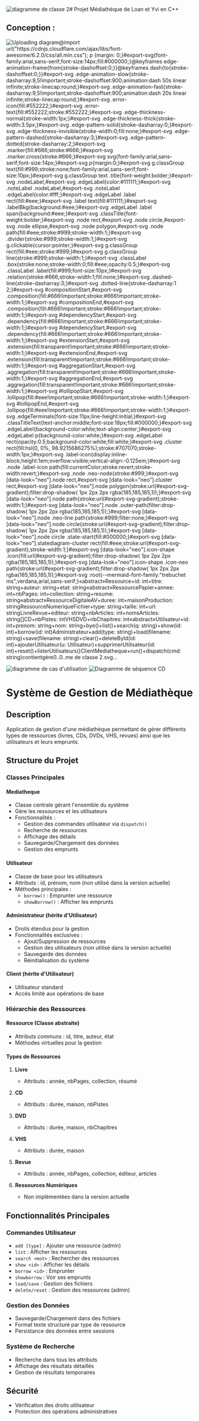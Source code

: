 ![diagramme de classe 2](https://github.com/user-attachments/assets/90f7888a-d4f0-4d34-b63d-025ed4455b38)# Projet Médiathèque de Loan et Yvi en C++

## Conception :

![Uploading diagram<svg id="export-svg" width="100%" xmlns="http://www.w3.org/2000/svg" class="classDiagram" style="max-width: 1241.5px;" viewBox="4 4 1241.5 1079" role="graphics-document document" aria-roledescription="class"><style xmlns="http://www.w3.org/1999/xhtml">@import url("https://cdnjs.cloudflare.com/ajax/libs/font-awesome/6.2.0/css/all.min.css"); p {margin: 0;}</style><style>#export-svg{font-family:arial,sans-serif;font-size:14px;fill:#000000;}@keyframes edge-animation-frame{from{stroke-dashoffset:0;}}@keyframes dash{to{stroke-dashoffset:0;}}#export-svg .edge-animation-slow{stroke-dasharray:9,5!important;stroke-dashoffset:900;animation:dash 50s linear infinite;stroke-linecap:round;}#export-svg .edge-animation-fast{stroke-dasharray:9,5!important;stroke-dashoffset:900;animation:dash 20s linear infinite;stroke-linecap:round;}#export-svg .error-icon{fill:#552222;}#export-svg .error-text{fill:#552222;stroke:#552222;}#export-svg .edge-thickness-normal{stroke-width:1px;}#export-svg .edge-thickness-thick{stroke-width:3.5px;}#export-svg .edge-pattern-solid{stroke-dasharray:0;}#export-svg .edge-thickness-invisible{stroke-width:0;fill:none;}#export-svg .edge-pattern-dashed{stroke-dasharray:3;}#export-svg .edge-pattern-dotted{stroke-dasharray:2;}#export-svg .marker{fill:#666;stroke:#666;}#export-svg .marker.cross{stroke:#666;}#export-svg svg{font-family:arial,sans-serif;font-size:14px;}#export-svg p{margin:0;}#export-svg g.classGroup text{fill:#999;stroke:none;font-family:arial,sans-serif;font-size:10px;}#export-svg g.classGroup text .title{font-weight:bolder;}#export-svg .nodeLabel,#export-svg .edgeLabel{color:#111111;}#export-svg .noteLabel .nodeLabel,#export-svg .noteLabel .edgeLabel{color:#fff;}#export-svg .edgeLabel .label rect{fill:#eee;}#export-svg .label text{fill:#111111;}#export-svg .labelBkg{background:#eee;}#export-svg .edgeLabel .label span{background:#eee;}#export-svg .classTitle{font-weight:bolder;}#export-svg .node rect,#export-svg .node circle,#export-svg .node ellipse,#export-svg .node polygon,#export-svg .node path{fill:#eee;stroke:#999;stroke-width:1;}#export-svg .divider{stroke:#999;stroke-width:1;}#export-svg g.clickable{cursor:pointer;}#export-svg g.classGroup rect{fill:#eee;stroke:#999;}#export-svg g.classGroup line{stroke:#999;stroke-width:1;}#export-svg .classLabel .box{stroke:none;stroke-width:0;fill:#eee;opacity:0.5;}#export-svg .classLabel .label{fill:#999;font-size:10px;}#export-svg .relation{stroke:#666;stroke-width:1;fill:none;}#export-svg .dashed-line{stroke-dasharray:3;}#export-svg .dotted-line{stroke-dasharray:1 2;}#export-svg #compositionStart,#export-svg .composition{fill:#666!important;stroke:#666!important;stroke-width:1;}#export-svg #compositionEnd,#export-svg .composition{fill:#666!important;stroke:#666!important;stroke-width:1;}#export-svg #dependencyStart,#export-svg .dependency{fill:#666!important;stroke:#666!important;stroke-width:1;}#export-svg #dependencyStart,#export-svg .dependency{fill:#666!important;stroke:#666!important;stroke-width:1;}#export-svg #extensionStart,#export-svg .extension{fill:transparent!important;stroke:#666!important;stroke-width:1;}#export-svg #extensionEnd,#export-svg .extension{fill:transparent!important;stroke:#666!important;stroke-width:1;}#export-svg #aggregationStart,#export-svg .aggregation{fill:transparent!important;stroke:#666!important;stroke-width:1;}#export-svg #aggregationEnd,#export-svg .aggregation{fill:transparent!important;stroke:#666!important;stroke-width:1;}#export-svg #lollipopStart,#export-svg .lollipop{fill:#eee!important;stroke:#666!important;stroke-width:1;}#export-svg #lollipopEnd,#export-svg .lollipop{fill:#eee!important;stroke:#666!important;stroke-width:1;}#export-svg .edgeTerminals{font-size:11px;line-height:initial;}#export-svg .classTitleText{text-anchor:middle;font-size:18px;fill:#000000;}#export-svg .edgeLabel{background-color:white;text-align:center;}#export-svg .edgeLabel p{background-color:white;}#export-svg .edgeLabel rect{opacity:0.5;background-color:white;fill:white;}#export-svg .cluster rect{fill:hsl(0, 0%, 98.9215686275%);stroke:#707070;stroke-width:1px;}#export-svg .label-icon{display:inline-block;height:1em;overflow:visible;vertical-align:-0.125em;}#export-svg .node .label-icon path{fill:currentColor;stroke:revert;stroke-width:revert;}#export-svg .node .neo-node{stroke:#999;}#export-svg [data-look="neo"].node rect,#export-svg [data-look="neo"].cluster rect,#export-svg [data-look="neo"].node polygon{stroke:url(#export-svg-gradient);filter:drop-shadow( 1px 2px 2px rgba(185,185,185,1));}#export-svg [data-look="neo"].node path{stroke:url(#export-svg-gradient);stroke-width:1;}#export-svg [data-look="neo"].node .outer-path{filter:drop-shadow( 1px 2px 2px rgba(185,185,185,1));}#export-svg [data-look="neo"].node .neo-line path{stroke:#999;filter:none;}#export-svg [data-look="neo"].node circle{stroke:url(#export-svg-gradient);filter:drop-shadow( 1px 2px 2px rgba(185,185,185,1));}#export-svg [data-look="neo"].node circle .state-start{fill:#000000;}#export-svg [data-look="neo"].statediagram-cluster rect{fill:#eee;stroke:url(#export-svg-gradient);stroke-width:1;}#export-svg [data-look="neo"].icon-shape .icon{fill:url(#export-svg-gradient);filter:drop-shadow( 1px 2px 2px rgba(185,185,185,1));}#export-svg [data-look="neo"].icon-shape .icon-neo path{stroke:url(#export-svg-gradient);filter:drop-shadow( 1px 2px 2px rgba(185,185,185,1));}#export-svg :root{--mermaid-font-family:"trebuchet ms",verdana,arial,sans-serif;}</style><g><defs><marker id="export-svg_class-aggregationStart" class="marker aggregation class" refX="18" refY="7" markerWidth="190" markerHeight="240" orient="auto"><path d="M 18,7 L9,13 L1,7 L9,1 Z"/></marker></defs><defs><marker id="export-svg_class-aggregationEnd" class="marker aggregation class" refX="1" refY="7" markerWidth="20" markerHeight="28" orient="auto"><path d="M 18,7 L9,13 L1,7 L9,1 Z"/></marker></defs><defs><marker id="export-svg_class-aggregationStart-margin" class="marker aggregation class" refX="15" refY="7" markerWidth="190" markerHeight="240" orient="auto" markerUnits="userSpaceOnUse"><path d="M 18,7 L9,13 L1,7 L9,1 Z" style="stroke-width: 2;"/></marker></defs><defs><marker id="export-svg_class-aggregationEnd-margin" class="marker aggregation class" refX="1" refY="7" markerWidth="20" markerHeight="28" orient="auto" markerUnits="userSpaceOnUse"><path d="M 18,7 L9,13 L1,7 L9,1 Z" style="stroke-width: 2;"/></marker></defs><defs><marker id="export-svg_class-extensionStart" class="marker extension class" refX="17.5" refY="7" markerWidth="190" markerHeight="240" orient="auto" markerUnits="userSpaceOnUse"><path d="M 1,7 L18,13 V 1 Z"/></marker></defs><defs><marker id="export-svg_class-extensionEnd" class="marker extension class" refX="1" refY="7" markerWidth="20" markerHeight="28" orient="auto"><path d="M 1,1 V 13 L18,7 Z"/></marker></defs><marker id="export-svg_class-extensionStart-margin" class="marker extension class" refX="18" refY="7" markerWidth="20" markerHeight="28" orient="auto" markerUnits="userSpaceOnUse" viewBox="0 0 20 14"><polygon points="10,7 18,13 18,1" style="stroke-width: 2; stroke-dasharray: 0;"/></marker><defs><marker id="export-svg_class-extensionEnd-margin" class="marker extension class" refX="9" refY="7" markerWidth="20" markerHeight="28" orient="auto" markerUnits="userSpaceOnUse" viewBox="0 0 20 14"><polygon points="10,1 10,13 18,7" style="stroke-width: 2; stroke-dasharray: 0;"/></marker></defs><defs><marker id="export-svg_class-compositionStart" class="marker composition class" refX="18" refY="7" markerWidth="190" markerHeight="240" orient="auto"><path d="M 18,7 L9,13 L1,7 L9,1 Z"/></marker></defs><defs><marker id="export-svg_class-compositionEnd" class="marker composition class" refX="1" refY="7" markerWidth="20" markerHeight="28" orient="auto"><path d="M 18,7 L9,13 L1,7 L9,1 Z"/></marker></defs><defs><marker id="export-svg_class-compositionStart-margin" class="marker composition class" refX="15" refY="7" markerWidth="190" markerHeight="240" orient="auto" markerUnits="userSpaceOnUse"><path viewBox="0 0 15 15" d="M 18,7 L9,13 L1,7 L9,1 Z" style="stroke-width: 0;"/></marker></defs><defs><marker id="export-svg_class-compositionEnd-margin" class="marker composition class" refX="3.5" refY="7" markerWidth="20" markerHeight="28" orient="auto" markerUnits="userSpaceOnUse"><path d="M 18,7 L9,13 L1,7 L9,1 Z" style="stroke-width: 0;"/></marker></defs><defs><marker id="export-svg_class-dependencyStart" class="marker dependency class" refX="6" refY="7" markerWidth="190" markerHeight="240" orient="auto"><path d="M 5,7 L9,13 L1,7 L9,1 Z"/></marker></defs><defs><marker id="export-svg_class-dependencyEnd" class="marker dependency class" refX="13" refY="7" markerWidth="20" markerHeight="28" orient="auto"><path d="M 18,7 L9,13 L14,7 L9,1 Z"/></marker></defs><defs><marker id="export-svg_class-dependencyStart-margin" class="marker dependency class" refX="4" refY="7" markerWidth="190" markerHeight="240" orient="auto" markerUnits="userSpaceOnUse"><path d="M 5,7 L9,13 L1,7 L9,1 Z" style="stroke-width: 0;"/></marker></defs><defs><marker id="export-svg_class-dependencyEnd-margin" class="marker dependency class" refX="16" refY="7" markerWidth="20" markerHeight="28" orient="auto" markerUnits="userSpaceOnUse"><path d="M 18,7 L9,13 L14,7 L9,1 Z" style="stroke-width: 0;"/></marker></defs><defs><marker id="export-svg_class-lollipopStart" class="marker lollipop class" refX="13" refY="7" markerWidth="190" markerHeight="240" orient="auto"><circle fill="transparent" cx="7" cy="7" r="6"/></marker></defs><defs><marker id="export-svg_class-lollipopEnd" class="marker lollipop class" refX="1" refY="7" markerWidth="190" markerHeight="240" orient="auto"><circle fill="transparent" cx="7" cy="7" r="6"/></marker></defs><defs><marker id="export-svg_class-lollipopStart-margin" class="marker lollipop class" refX="13" refY="7" markerWidth="190" markerHeight="240" orient="auto" markerUnits="userSpaceOnUse"><circle fill="transparent" cx="7" cy="7" r="6" stroke-width="2"/></marker></defs><defs><marker id="export-svg_class-lollipopEnd-margin" class="marker lollipop class" refX="1" refY="7" markerWidth="190" markerHeight="240" orient="auto" markerUnits="userSpaceOnUse"><circle fill="transparent" cx="7" cy="7" r="6" stroke-width="2"/></marker></defs></g><defs><filter id="drop-shadow" height="130%" width="130%"><feDropShadow dx="4" dy="4" stdDeviation="0" flood-opacity="0.06" flood-color="#000000"/></filter></defs><defs><filter id="drop-shadow-small" height="150%" width="150%"><feDropShadow dx="2" dy="2" stdDeviation="0" flood-opacity="0.06" flood-color="#000000"/></filter></defs><linearGradient id="export-svg-gradient" gradientUnits="objectBoundingBox" x1="0%" y1="0%" x2="100%" y2="0%"><stop offset="0%" stop-color="hsl(0, 0%, 83.3333333333%)" stop-opacity="1"/><stop offset="100%" stop-color="hsl(0, 0%, 88.9215686275%)" stop-opacity="1"/></linearGradient><g class="subgraphs"/><g class="nodes"><g class="node default" id="classId-Ressource-4249" data-id="Ressource" data-node="true" data-et="node" data-look="neo" transform="translate(141.966796875, 406)"><g class="basic label-container outer-path"><path d="M-73.67578125 -99 L73.67578125 -99 L73.67578125 99 L-73.67578125 99" stroke="none" stroke-width="0" fill="#eee" style=""/><path d="M-73.67578125 -99 C-17.197251718299242 -99, 39.281277813401516 -99, 73.67578125 -99 M-73.67578125 -99 C-42.74568529834717 -99, -11.815589346694345 -99, 73.67578125 -99 M73.67578125 -99 C73.67578125 -51.614236260558705, 73.67578125 -4.228472521117411, 73.67578125 99 M73.67578125 -99 C73.67578125 -31.120492101425597, 73.67578125 36.759015797148805, 73.67578125 99 M73.67578125 99 C16.06639288903807 99, -41.54299547192386 99, -73.67578125 99 M73.67578125 99 C17.18962960735677 99, -39.29652203528646 99, -73.67578125 99 M-73.67578125 99 C-73.67578125 34.50487241107572, -73.67578125 -29.990255177848553, -73.67578125 -99 M-73.67578125 99 C-73.67578125 37.5449017274763, -73.67578125 -23.9101965450474, -73.67578125 -99" stroke="#999" stroke-width="1.3" fill="none" style=""/></g><g class="annotation-group text" transform="translate(-32.6875, -75)"><g class="label" style="" transform="translate(0,-10.5)"><foreignObject width="65.375" height="21"><div style="display: table-cell; white-space: normal; line-height: 1.5; max-width: 137px; text-align: center;" xmlns="http://www.w3.org/1999/xhtml"><span class="nodeLabel markdown-node-label" style=""><p>«abstract»</p></span></div></foreignObject></g></g><g class="label-group text" transform="translate(-33.4609375, -54)"><g class="label" style="font-weight: bolder" transform="translate(0,-10.5)"><foreignObject width="66.921875" height="21"><div style="display: table-cell; white-space: normal; line-height: 1.5; max-width: 130px; text-align: center;" xmlns="http://www.w3.org/1999/xhtml"><span class="nodeLabel markdown-node-label" style=""><p>Ressource</p></span></div></foreignObject></g></g><g class="members-group text" transform="translate(-61.67578125, -9)"><g class="label" style="" transform="translate(0,-10.5)"><foreignObject width="41.640625" height="21"><div style="display: table-cell; white-space: normal; line-height: 1.5; max-width: 118px; text-align: center;" xmlns="http://www.w3.org/1999/xhtml"><span class="nodeLabel markdown-node-label" style=""><p>+id: int</p></span></div></foreignObject></g><g class="label" style="" transform="translate(0,10.5)"><foreignObject width="73.53125" height="21"><div style="display: table-cell; white-space: normal; line-height: 1.5; max-width: 166px; text-align: center;" xmlns="http://www.w3.org/1999/xhtml"><span class="nodeLabel markdown-node-label" style=""><p>+titre: string</p></span></div></foreignObject></g><g class="label" style="" transform="translate(0,31.5)"><foreignObject width="89.890625" height="21"><div style="display: table-cell; white-space: normal; line-height: 1.5; max-width: 182px; text-align: center;" xmlns="http://www.w3.org/1999/xhtml"><span class="nodeLabel markdown-node-label" style=""><p>+auteur: string</p></span></div></foreignObject></g><g class="label" style="" transform="translate(0,52.5)"><foreignObject width="73.546875" height="21"><div style="display: table-cell; white-space: normal; line-height: 1.5; max-width: 163px; text-align: center;" xmlns="http://www.w3.org/1999/xhtml"><span class="nodeLabel markdown-node-label" style=""><p>+etat: string</p></span></div></foreignObject></g></g><g class="methods-group text" transform="translate(-61.67578125, 99)"/><g class="divider" style=""><path d="M-73.67578125 -33 C-31.435636976489008 -32.99971333765617, 10.804507297021985 -32.999426675312336, 73.67578125 -32.999 M-73.67578125 -33 C-15.691874331936376 -32.99960649275831, 42.29203258612725 -32.99921298551662, 73.67578125 -32.999" stroke="#999" stroke-width="1.3" fill="none" style=""/></g><g class="divider" style=""><path d="M-73.67578125 75 C-15.718456552979816 75.0003933268417, 42.23886814404037 75.00078665368339, 73.67578125 75.001 M-73.67578125 75 C-38.093966195002125 75.0002414756549, -2.5121511400042493 75.0004829513098, 73.67578125 75.001" stroke="#999" stroke-width="1.3" fill="none" style=""/></g></g><g class="node default" id="classId-RessourcePapier-4250" data-id="RessourcePapier" data-node="true" data-et="node" data-look="neo" transform="translate(105.12890625, 737.5)"><g class="basic label-container outer-path"><path d="M-93.12890625 -99 L93.12890625 -99 L93.12890625 99 L-93.12890625 99" stroke="none" stroke-width="0" fill="#eee" style=""/><path d="M-93.12890625 -99 C-20.56667788490452 -99, 51.99555048019096 -99, 93.12890625 -99 M-93.12890625 -99 C-23.357506028668737 -99, 46.413894192662525 -99, 93.12890625 -99 M93.12890625 -99 C93.12890625 -50.46472030230016, 93.12890625 -1.929440604600316, 93.12890625 99 M93.12890625 -99 C93.12890625 -57.46442111862949, 93.12890625 -15.928842237258976, 93.12890625 99 M93.12890625 99 C28.793832327129337 99, -35.541241595741326 99, -93.12890625 99 M93.12890625 99 C47.00042427447918 99, 0.8719422989583592 99, -93.12890625 99 M-93.12890625 99 C-93.12890625 43.014447899438395, -93.12890625 -12.971104201123211, -93.12890625 -99 M-93.12890625 99 C-93.12890625 50.435954434116496, -93.12890625 1.8719088682329925, -93.12890625 -99" stroke="#999" stroke-width="1.3" fill="none" style=""/></g><g class="annotation-group text" transform="translate(-32.6875, -75)"><g class="label" style="" transform="translate(0,-10.5)"><foreignObject width="65.375" height="21"><div style="display: table-cell; white-space: normal; line-height: 1.5; max-width: 137px; text-align: center;" xmlns="http://www.w3.org/1999/xhtml"><span class="nodeLabel markdown-node-label" style=""><p>«abstract»</p></span></div></foreignObject></g></g><g class="label-group text" transform="translate(-53.6953125, -54)"><g class="label" style="font-weight: bolder" transform="translate(0,-10.5)"><foreignObject width="107.390625" height="21"><div style="display: table-cell; white-space: normal; line-height: 1.5; max-width: 181px; text-align: center;" xmlns="http://www.w3.org/1999/xhtml"><span class="nodeLabel markdown-node-label" style=""><p>RessourcePapier</p></span></div></foreignObject></g></g><g class="members-group text" transform="translate(-81.12890625, -9)"><g class="label" style="" transform="translate(0,-10.5)"><foreignObject width="69.671875" height="21"><div style="display: table-cell; white-space: normal; line-height: 1.5; max-width: 150px; text-align: center;" xmlns="http://www.w3.org/1999/xhtml"><span class="nodeLabel markdown-node-label" style=""><p>+annee: int</p></span></div></foreignObject></g><g class="label" style="" transform="translate(0,10.5)"><foreignObject width="86.015625" height="21"><div style="display: table-cell; white-space: normal; line-height: 1.5; max-width: 168px; text-align: center;" xmlns="http://www.w3.org/1999/xhtml"><span class="nodeLabel markdown-node-label" style=""><p>+nbPages: int</p></span></div></foreignObject></g><g class="label" style="" transform="translate(0,31.5)"><foreignObject width="108.5625" height="21"><div style="display: table-cell; white-space: normal; line-height: 1.5; max-width: 207px; text-align: center;" xmlns="http://www.w3.org/1999/xhtml"><span class="nodeLabel markdown-node-label" style=""><p>+collection: string</p></span></div></foreignObject></g><g class="label" style="" transform="translate(0,52.5)"><foreignObject width="96.875" height="21"><div style="display: table-cell; white-space: normal; line-height: 1.5; max-width: 187px; text-align: center;" xmlns="http://www.w3.org/1999/xhtml"><span class="nodeLabel markdown-node-label" style=""><p>+resume: string</p></span></div></foreignObject></g></g><g class="methods-group text" transform="translate(-81.12890625, 99)"/><g class="divider" style=""><path d="M-93.12890625 -33 C-30.14971435623452 -32.99966187087109, 32.82947753753096 -32.999323741742174, 93.12890625 -32.999 M-93.12890625 -33 C-27.29760035606951 -32.99964655814964, 38.53370553786098 -32.999293116299285, 93.12890625 -32.999" stroke="#999" stroke-width="1.3" fill="none" style=""/></g><g class="divider" style=""><path d="M-93.12890625 75 C-44.767679411602835 75.00025964670255, 3.5935474267943306 75.00051929340509, 93.12890625 75.001 M-93.12890625 75 C-38.775384406847834 75.00029181874905, 15.578137436304331 75.00058363749808, 93.12890625 75.001" stroke="#999" stroke-width="1.3" fill="none" style=""/></g></g><g class="node default" id="classId-RessourceDigitaleAV-4251" data-id="RessourceDigitaleAV" data-node="true" data-et="node" data-look="neo" transform="translate(475.859375, 755.5)"><g class="basic label-container outer-path"><path d="M-125.9453125 -78 L125.9453125 -78 L125.9453125 78 L-125.9453125 78" stroke="none" stroke-width="0" fill="#eee" style=""/><path d="M-125.9453125 -78 C-74.82678291592453 -78, -23.708253331849065 -78, 125.9453125 -78 M-125.9453125 -78 C-74.27548055831107 -78, -22.605648616622148 -78, 125.9453125 -78 M125.9453125 -78 C125.9453125 -37.16959867121424, 125.9453125 3.660802657571523, 125.9453125 78 M125.9453125 -78 C125.9453125 -24.736734302270747, 125.9453125 28.526531395458505, 125.9453125 78 M125.9453125 78 C72.16807058457908 78, 18.390828669158182 78, -125.9453125 78 M125.9453125 78 C34.720301831675 78, -56.504708836649996 78, -125.9453125 78 M-125.9453125 78 C-125.9453125 43.29109190111553, -125.9453125 8.582183802231057, -125.9453125 -78 M-125.9453125 78 C-125.9453125 26.519606833547726, -125.9453125 -24.960786332904547, -125.9453125 -78" stroke="#999" stroke-width="1.3" fill="none" style=""/></g><g class="annotation-group text" transform="translate(-32.6875, -54)"><g class="label" style="" transform="translate(0,-10.5)"><foreignObject width="65.375" height="21"><div style="display: table-cell; white-space: normal; line-height: 1.5; max-width: 137px; text-align: center;" xmlns="http://www.w3.org/1999/xhtml"><span class="nodeLabel markdown-node-label" style=""><p>«abstract»</p></span></div></foreignObject></g></g><g class="label-group text" transform="translate(-65.625, -33)"><g class="label" style="font-weight: bolder" transform="translate(0,-10.5)"><foreignObject width="131.25" height="21"><div style="display: table-cell; white-space: normal; line-height: 1.5; max-width: 215px; text-align: center;" xmlns="http://www.w3.org/1999/xhtml"><span class="nodeLabel markdown-node-label" style=""><p>RessourceDigitaleAV</p></span></div></foreignObject></g></g><g class="members-group text" transform="translate(-113.9453125, 12)"><g class="label" style="" transform="translate(0,-10.5)"><foreignObject width="66.5625" height="21"><div style="display: table-cell; white-space: normal; line-height: 1.5; max-width: 148px; text-align: center;" xmlns="http://www.w3.org/1999/xhtml"><span class="nodeLabel markdown-node-label" style=""><p>+duree: int</p></span></div></foreignObject></g><g class="label" style="" transform="translate(0,10.5)"><foreignObject width="162.265625" height="21"><div style="display: table-cell; white-space: normal; line-height: 1.5; max-width: 271px; text-align: center;" xmlns="http://www.w3.org/1999/xhtml"><span class="nodeLabel markdown-node-label" style=""><p>+maisonProduction: string</p></span></div></foreignObject></g></g><g class="methods-group text" transform="translate(-113.9453125, 78)"/><g class="divider" style=""><path d="M-125.9453125 -12 C-63.229748622396194 -11.999751020650818, -0.514184744792388 -11.999502041301636, 125.9453125 -11.999 M-125.9453125 -12 C-44.66491798954483 -11.999677318699295, 36.615476520910335 -11.99935463739859, 125.9453125 -11.999" stroke="#999" stroke-width="1.3" fill="none" style=""/></g><g class="divider" style=""><path d="M-125.9453125 54 C-58.270817729735526 54.00026866619101, 9.403677040528947 54.000537332382024, 125.9453125 54.001 M-125.9453125 54 C-72.743662033796 54.0002112093313, -19.542011567592013 54.000422418662595, 125.9453125 54.001" stroke="#999" stroke-width="1.3" fill="none" style=""/></g></g><g class="node default" id="classId-RessourceNumeriqueFichier-4252" data-id="RessourceNumeriqueFichier" data-node="true" data-et="node" data-look="neo" transform="translate(737.5078125, 656.5)"><g class="basic label-container outer-path"><path d="M-100.703125 -78 L100.703125 -78 L100.703125 78 L-100.703125 78" stroke="none" stroke-width="0" fill="#eee" style=""/><path d="M-100.703125 -78 C-30.2551236637116 -78, 40.1928776725768 -78, 100.703125 -78 M-100.703125 -78 C-49.801221421866856 -78, 1.1006821562662878 -78, 100.703125 -78 M100.703125 -78 C100.703125 -29.201285562195977, 100.703125 19.597428875608045, 100.703125 78 M100.703125 -78 C100.703125 -17.985999838381282, 100.703125 42.028000323237436, 100.703125 78 M100.703125 78 C30.651915200510103 78, -39.39929459897979 78, -100.703125 78 M100.703125 78 C27.6582803140178 78, -45.3865643719644 78, -100.703125 78 M-100.703125 78 C-100.703125 20.139167872278094, -100.703125 -37.72166425544381, -100.703125 -78 M-100.703125 78 C-100.703125 33.1784567459548, -100.703125 -11.643086508090406, -100.703125 -78" stroke="#999" stroke-width="1.3" fill="none" style=""/></g><g class="annotation-group text" transform="translate(0, -54)"/><g class="label-group text" transform="translate(-88.703125, -54)"><g class="label" style="font-weight: bolder" transform="translate(0,-10.5)"><foreignObject width="177.40625" height="21"><div style="display: table-cell; white-space: normal; line-height: 1.5; max-width: 270px; text-align: center;" xmlns="http://www.w3.org/1999/xhtml"><span class="nodeLabel markdown-node-label" style=""><p>RessourceNumeriqueFichier</p></span></div></foreignObject></g></g><g class="members-group text" transform="translate(-88.703125, -9)"><g class="label" style="" transform="translate(0,-10.5)"><foreignObject width="76.65625" height="21"><div style="display: table-cell; white-space: normal; line-height: 1.5; max-width: 165px; text-align: center;" xmlns="http://www.w3.org/1999/xhtml"><span class="nodeLabel markdown-node-label" style=""><p>+type: string</p></span></div></foreignObject></g><g class="label" style="" transform="translate(0,10.5)"><foreignObject width="59.546875" height="21"><div style="display: table-cell; white-space: normal; line-height: 1.5; max-width: 146px; text-align: center;" xmlns="http://www.w3.org/1999/xhtml"><span class="nodeLabel markdown-node-label" style=""><p>+taille: int</p></span></div></foreignObject></g><g class="label" style="" transform="translate(0,31.5)"><foreignObject width="65.75" height="21"><div style="display: table-cell; white-space: normal; line-height: 1.5; max-width: 151px; text-align: center;" xmlns="http://www.w3.org/1999/xhtml"><span class="nodeLabel markdown-node-label" style=""><p>+url: string</p></span></div></foreignObject></g></g><g class="methods-group text" transform="translate(-88.703125, 78)"/><g class="divider" style=""><path d="M-100.703125 -33 C-45.64524720761429 -32.999726632724695, 9.41263058477142 -32.99945326544939, 100.703125 -32.999 M-100.703125 -33 C-34.4767922028301 -32.99967118034918, 31.749540594339805 -32.99934236069837, 100.703125 -32.999" stroke="#999" stroke-width="1.3" fill="none" style=""/></g><g class="divider" style=""><path d="M-100.703125 54 C-46.370197971835495 54.00026976783008, 7.96272905632901 54.00053953566017, 100.703125 54.001 M-100.703125 54 C-32.32887230972682 54.000339484264714, 36.04538038054636 54.00067896852943, 100.703125 54.001" stroke="#999" stroke-width="1.3" fill="none" style=""/></g></g><g class="node default" id="classId-Livre-4253" data-id="Livre" data-node="true" data-et="node" data-look="neo" transform="translate(74.0859375, 959.5)"><g class="basic label-container outer-path"><path d="M-27.1796875 -40.5 L27.1796875 -40.5 L27.1796875 40.5 L-27.1796875 40.5" stroke="none" stroke-width="0" fill="#eee" style=""/><path d="M-27.1796875 -40.5 C-9.296624369174967 -40.5, 8.586438761650065 -40.5, 27.1796875 -40.5 M-27.1796875 -40.5 C-7.792992923669132 -40.5, 11.593701652661736 -40.5, 27.1796875 -40.5 M27.1796875 -40.5 C27.1796875 -19.33381857312546, 27.1796875 1.832362853749082, 27.1796875 40.5 M27.1796875 -40.5 C27.1796875 -16.529135088131355, 27.1796875 7.44172982373729, 27.1796875 40.5 M27.1796875 40.5 C15.216366830971861 40.5, 3.253046161943722 40.5, -27.1796875 40.5 M27.1796875 40.5 C15.348856203983217 40.5, 3.518024907966435 40.5, -27.1796875 40.5 M-27.1796875 40.5 C-27.1796875 16.786331601361724, -27.1796875 -6.927336797276553, -27.1796875 -40.5 M-27.1796875 40.5 C-27.1796875 11.962099435049215, -27.1796875 -16.57580112990157, -27.1796875 -40.5" stroke="#999" stroke-width="1.3" fill="none" style=""/></g><g class="annotation-group text" transform="translate(0, -16.5)"/><g class="label-group text" transform="translate(-15.1796875, -16.5)"><g class="label" style="font-weight: bolder" transform="translate(0,-10.5)"><foreignObject width="30.359375" height="21"><div style="display: table-cell; white-space: normal; line-height: 1.5; max-width: 90px; text-align: center;" xmlns="http://www.w3.org/1999/xhtml"><span class="nodeLabel markdown-node-label" style=""><p>Livre</p></span></div></foreignObject></g></g><g class="members-group text" transform="translate(-15.1796875, 28.5)"/><g class="methods-group text" transform="translate(-15.1796875, 46.5)"/><g class="divider" style=""><path d="M-27.1796875 4.5 C-7.061506591519905 4.500370095883341, 13.05667431696019 4.500740191766682, 27.1796875 4.501 M-27.1796875 4.5 C-8.370278650184613 4.500346019593673, 10.439130199630775 4.500692039187346, 27.1796875 4.501" stroke="#999" stroke-width="1.3" fill="none" style=""/></g><g class="divider" style=""><path d="M-27.1796875 22.5 C-7.563378705072935 22.500360863398356, 12.05293008985413 22.50072172679671, 27.1796875 22.501 M-27.1796875 22.5 C-8.89876465557764 22.500336297517116, 9.38215818884472 22.50067259503423, 27.1796875 22.501" stroke="#999" stroke-width="1.3" fill="none" style=""/></g></g><g class="node default" id="classId-Revue-4254" data-id="Revue" data-node="true" data-et="node" data-look="neo" transform="translate(227.4375, 997)"><g class="basic label-container outer-path"><path d="M-91.171875 -78 L91.171875 -78 L91.171875 78 L-91.171875 78" stroke="none" stroke-width="0" fill="#eee" style=""/><path d="M-91.171875 -78 C-42.69270767220494 -78, 5.7864596555901215 -78, 91.171875 -78 M-91.171875 -78 C-42.53367018829238 -78, 6.104534623415233 -78, 91.171875 -78 M91.171875 -78 C91.171875 -46.29333855346284, 91.171875 -14.586677106925677, 91.171875 78 M91.171875 -78 C91.171875 -26.708346548770663, 91.171875 24.583306902458673, 91.171875 78 M91.171875 78 C32.1171945007061 78, -26.937485998587803 78, -91.171875 78 M91.171875 78 C31.57446896239034 78, -28.022937075219318 78, -91.171875 78 M-91.171875 78 C-91.171875 24.828139576293758, -91.171875 -28.343720847412484, -91.171875 -78 M-91.171875 78 C-91.171875 23.1709817578856, -91.171875 -31.658036484228802, -91.171875 -78" stroke="#999" stroke-width="1.3" fill="none" style=""/></g><g class="annotation-group text" transform="translate(0, -54)"/><g class="label-group text" transform="translate(-20.234375, -54)"><g class="label" style="font-weight: bolder" transform="translate(0,-10.5)"><foreignObject width="40.46875" height="21"><div style="display: table-cell; white-space: normal; line-height: 1.5; max-width: 98px; text-align: center;" xmlns="http://www.w3.org/1999/xhtml"><span class="nodeLabel markdown-node-label" style=""><p>Revue</p></span></div></foreignObject></g></g><g class="members-group text" transform="translate(-79.171875, -9)"><g class="label" style="" transform="translate(0,-10.5)"><foreignObject width="93" height="21"><div style="display: table-cell; white-space: normal; line-height: 1.5; max-width: 188px; text-align: center;" xmlns="http://www.w3.org/1999/xhtml"><span class="nodeLabel markdown-node-label" style=""><p>+editeur: string</p></span></div></foreignObject></g><g class="label" style="" transform="translate(0,10.5)"><foreignObject width="92.21875" height="21"><div style="display: table-cell; white-space: normal; line-height: 1.5; max-width: 185px; text-align: center;" xmlns="http://www.w3.org/1999/xhtml"><span class="nodeLabel markdown-node-label" style=""><p>+nbArticles: int</p></span></div></foreignObject></g><g class="label" style="" transform="translate(0,31.5)"><foreignObject width="138.109375" height="21"><div style="display: table-cell; white-space: normal; line-height: 1.5; max-width: 247px; text-align: center;" xmlns="http://www.w3.org/1999/xhtml"><span class="nodeLabel markdown-node-label" style=""><p>+nomsArticles: string[]</p></span></div></foreignObject></g></g><g class="methods-group text" transform="translate(-79.171875, 78)"/><g class="divider" style=""><path d="M-91.171875 -33 C-38.76470678734953 -32.999712591365416, 13.642461425300937 -32.99942518273083, 91.171875 -32.999 M-91.171875 -33 C-35.02856224536227 -32.99969210179809, 21.114750509275467 -32.99938420359618, 91.171875 -32.999" stroke="#999" stroke-width="1.3" fill="none" style=""/></g><g class="divider" style=""><path d="M-91.171875 54 C-36.08389012285807 54.00030211062829, 19.004094754283855 54.00060422125658, 91.171875 54.001 M-91.171875 54 C-29.86048933327836 54.000336240675466, 31.450896333443282 54.000672481350925, 91.171875 54.001" stroke="#999" stroke-width="1.3" fill="none" style=""/></g></g><g class="node default" id="classId-CD-4255" data-id="CD" data-node="true" data-et="node" data-look="neo" transform="translate(412.88671875, 976)"><g class="basic label-container outer-path"><path d="M-59.27734375 -57 L59.27734375 -57 L59.27734375 57 L-59.27734375 57" stroke="none" stroke-width="0" fill="#eee" style=""/><path d="M-59.27734375 -57 C-24.83468967806595 -57, 9.607964393868102 -57, 59.27734375 -57 M-59.27734375 -57 C-20.05558252849336 -57, 19.16617869301328 -57, 59.27734375 -57 M59.27734375 -57 C59.27734375 -15.496733512390222, 59.27734375 26.006532975219557, 59.27734375 57 M59.27734375 -57 C59.27734375 -13.424001656947844, 59.27734375 30.15199668610431, 59.27734375 57 M59.27734375 57 C32.18259933255226 57, 5.087854915104508 57, -59.27734375 57 M59.27734375 57 C29.9535037326494 57, 0.6296637152987969 57, -59.27734375 57 M-59.27734375 57 C-59.27734375 21.820388689180085, -59.27734375 -13.35922262163983, -59.27734375 -57 M-59.27734375 57 C-59.27734375 28.072810921982587, -59.27734375 -0.8543781560348265, -59.27734375 -57" stroke="#999" stroke-width="1.3" fill="none" style=""/></g><g class="annotation-group text" transform="translate(0, -33)"/><g class="label-group text" transform="translate(-10.1171875, -33)"><g class="label" style="font-weight: bolder" transform="translate(0,-10.5)"><foreignObject width="20.234375" height="21"><div style="display: table-cell; white-space: normal; line-height: 1.5; max-width: 70px; text-align: center;" xmlns="http://www.w3.org/1999/xhtml"><span class="nodeLabel markdown-node-label" style=""><p>CD</p></span></div></foreignObject></g></g><g class="members-group text" transform="translate(-47.27734375, 12)"><g class="label" style="" transform="translate(0,-10.5)"><foreignObject width="84.4375" height="21"><div style="display: table-cell; white-space: normal; line-height: 1.5; max-width: 172px; text-align: center;" xmlns="http://www.w3.org/1999/xhtml"><span class="nodeLabel markdown-node-label" style=""><p>+nbPistes: int</p></span></div></foreignObject></g></g><g class="methods-group text" transform="translate(-47.27734375, 57)"/><g class="divider" style=""><path d="M-59.27734375 -12 C-16.502216032550074 -11.999639194968841, 26.272911684899853 -11.999278389937682, 59.27734375 -11.999 M-59.27734375 -12 C-33.11686651343107 -11.99977933831392, -6.95638927686214 -11.999558676627839, 59.27734375 -11.999" stroke="#999" stroke-width="1.3" fill="none" style=""/></g><g class="divider" style=""><path d="M-59.27734375 33 C-33.22118279391195 33.00021978178599, -7.1650218378239 33.00043956357197, 59.27734375 33.001 M-59.27734375 33 C-23.13521584289512 33.00030485616949, 13.006912064209757 33.00060971233899, 59.27734375 33.001" stroke="#999" stroke-width="1.3" fill="none" style=""/></g></g><g class="node default" id="classId-VHS-4256" data-id="VHS" data-node="true" data-et="node" data-look="neo" transform="translate(533.5625, 959.5)"><g class="basic label-container outer-path"><path d="M-26.3984375 -40.5 L26.3984375 -40.5 L26.3984375 40.5 L-26.3984375 40.5" stroke="none" stroke-width="0" fill="#eee" style=""/><path d="M-26.3984375 -40.5 C-10.936590347398358 -40.5, 4.525256805203284 -40.5, 26.3984375 -40.5 M-26.3984375 -40.5 C-5.3275025604795765 -40.5, 15.743432379040847 -40.5, 26.3984375 -40.5 M26.3984375 -40.5 C26.3984375 -10.810224624507196, 26.3984375 18.879550750985608, 26.3984375 40.5 M26.3984375 -40.5 C26.3984375 -10.627826763404059, 26.3984375 19.244346473191882, 26.3984375 40.5 M26.3984375 40.5 C5.534149671224881 40.5, -15.330138157550238 40.5, -26.3984375 40.5 M26.3984375 40.5 C6.320771741364052 40.5, -13.756894017271897 40.5, -26.3984375 40.5 M-26.3984375 40.5 C-26.3984375 9.38373555438065, -26.3984375 -21.7325288912387, -26.3984375 -40.5 M-26.3984375 40.5 C-26.3984375 12.292032276587374, -26.3984375 -15.915935446825252, -26.3984375 -40.5" stroke="#999" stroke-width="1.3" fill="none" style=""/></g><g class="annotation-group text" transform="translate(0, -16.5)"/><g class="label-group text" transform="translate(-14.3984375, -16.5)"><g class="label" style="font-weight: bolder" transform="translate(0,-10.5)"><foreignObject width="28.796875" height="21"><div style="display: table-cell; white-space: normal; line-height: 1.5; max-width: 80px; text-align: center;" xmlns="http://www.w3.org/1999/xhtml"><span class="nodeLabel markdown-node-label" style=""><p>VHS</p></span></div></foreignObject></g></g><g class="members-group text" transform="translate(-14.3984375, 28.5)"/><g class="methods-group text" transform="translate(-14.3984375, 46.5)"/><g class="divider" style=""><path d="M-26.3984375 4.5 C-8.580860935110593 4.500337474075216, 9.236715629778814 4.500674948150431, 26.3984375 4.501 M-26.3984375 4.5 C-8.550281319415102 4.500338053268884, 9.297874861169795 4.500676106537767, 26.3984375 4.501" stroke="#999" stroke-width="1.3" fill="none" style=""/></g><g class="divider" style=""><path d="M-26.3984375 22.5 C-8.204274101885161 22.50034460682376, 9.989889296229677 22.50068921364752, 26.3984375 22.501 M-26.3984375 22.5 C-9.270665112564611 22.500324408828885, 7.857107274870778 22.500648817657765, 26.3984375 22.501" stroke="#999" stroke-width="1.3" fill="none" style=""/></g></g><g class="node default" id="classId-DVD-4257" data-id="DVD" data-node="true" data-et="node" data-look="neo" transform="translate(667.46875, 976)"><g class="basic label-container outer-path"><path d="M-72.5078125 -57 L72.5078125 -57 L72.5078125 57 L-72.5078125 57" stroke="none" stroke-width="0" fill="#eee" style=""/><path d="M-72.5078125 -57 C-24.36052572007769 -57, 23.786761059844622 -57, 72.5078125 -57 M-72.5078125 -57 C-30.309348858774086 -57, 11.889114782451827 -57, 72.5078125 -57 M72.5078125 -57 C72.5078125 -26.869396046413833, 72.5078125 3.2612079071723343, 72.5078125 57 M72.5078125 -57 C72.5078125 -19.8075703368891, 72.5078125 17.3848593262218, 72.5078125 57 M72.5078125 57 C22.930901293292898 57, -26.646009913414204 57, -72.5078125 57 M72.5078125 57 C21.47297311130766 57, -29.56186627738468 57, -72.5078125 57 M-72.5078125 57 C-72.5078125 18.4348243075086, -72.5078125 -20.130351384982802, -72.5078125 -57 M-72.5078125 57 C-72.5078125 23.42634276117564, -72.5078125 -10.14731447764872, -72.5078125 -57" stroke="#999" stroke-width="1.3" fill="none" style=""/></g><g class="annotation-group text" transform="translate(0, -33)"/><g class="label-group text" transform="translate(-14.78125, -33)"><g class="label" style="font-weight: bolder" transform="translate(0,-10.5)"><foreignObject width="29.5625" height="21"><div style="display: table-cell; white-space: normal; line-height: 1.5; max-width: 81px; text-align: center;" xmlns="http://www.w3.org/1999/xhtml"><span class="nodeLabel markdown-node-label" style=""><p>DVD</p></span></div></foreignObject></g></g><g class="members-group text" transform="translate(-60.5078125, 12)"><g class="label" style="" transform="translate(0,-10.5)"><foreignObject width="106.234375" height="21"><div style="display: table-cell; white-space: normal; line-height: 1.5; max-width: 199px; text-align: center;" xmlns="http://www.w3.org/1999/xhtml"><span class="nodeLabel markdown-node-label" style=""><p>+nbChapitres: int</p></span></div></foreignObject></g></g><g class="methods-group text" transform="translate(-60.5078125, 57)"/><g class="divider" style=""><path d="M-72.5078125 -12 C-38.17769729400223 -11.999763266094906, -3.847582088004458 -11.999526532189812, 72.5078125 -11.999 M-72.5078125 -12 C-22.506582236132182 -11.99965520108427, 27.494648027735636 -11.999310402168542, 72.5078125 -11.999" stroke="#999" stroke-width="1.3" fill="none" style=""/></g><g class="divider" style=""><path d="M-72.5078125 33 C-33.10861925701874 33.00027168929722, 6.290573985962524 33.00054337859445, 72.5078125 33.001 M-72.5078125 33 C-23.22347343272589 33.00033985537122, 26.06086563454822 33.00067971074244, 72.5078125 33.001" stroke="#999" stroke-width="1.3" fill="none" style=""/></g></g><g class="node default" id="classId-Utilisateur-4258" data-id="Utilisateur" data-node="true" data-et="node" data-look="neo" transform="translate(1035.6263020833335, 385)"><g class="basic label-container outer-path"><path d="M-83.0078125 -141 L83.0078125 -141 L83.0078125 141 L-83.0078125 141" stroke="none" stroke-width="0" fill="#eee" style=""/><path d="M-83.0078125 -141 C-33.968718764274854 -141, 15.070374971450292 -141, 83.0078125 -141 M-83.0078125 -141 C-42.139804896861186 -141, -1.271797293722372 -141, 83.0078125 -141 M83.0078125 -141 C83.0078125 -64.46255492327977, 83.0078125 12.074890153440464, 83.0078125 141 M83.0078125 -141 C83.0078125 -34.7645505245718, 83.0078125 71.4708989508564, 83.0078125 141 M83.0078125 141 C33.85241407287928 141, -15.302984354241445 141, -83.0078125 141 M83.0078125 141 C17.138342439141454 141, -48.73112762171709 141, -83.0078125 141 M-83.0078125 141 C-83.0078125 64.03485255627271, -83.0078125 -12.930294887454579, -83.0078125 -141 M-83.0078125 141 C-83.0078125 68.29788731418151, -83.0078125 -4.404225371636983, -83.0078125 -141" stroke="#999" stroke-width="1.3" fill="none" style=""/></g><g class="annotation-group text" transform="translate(-32.6875, -117)"><g class="label" style="" transform="translate(0,-10.5)"><foreignObject width="65.375" height="21"><div style="display: table-cell; white-space: normal; line-height: 1.5; max-width: 137px; text-align: center;" xmlns="http://www.w3.org/1999/xhtml"><span class="nodeLabel markdown-node-label" style=""><p>«abstract»</p></span></div></foreignObject></g></g><g class="label-group text" transform="translate(-31.125, -96)"><g class="label" style="font-weight: bolder" transform="translate(0,-10.5)"><foreignObject width="62.25" height="21"><div style="display: table-cell; white-space: normal; line-height: 1.5; max-width: 137px; text-align: center;" xmlns="http://www.w3.org/1999/xhtml"><span class="nodeLabel markdown-node-label" style=""><p>Utilisateur</p></span></div></foreignObject></g></g><g class="members-group text" transform="translate(-71.0078125, -51)"><g class="label" style="" transform="translate(0,-10.5)"><foreignObject width="41.640625" height="21"><div style="display: table-cell; white-space: normal; line-height: 1.5; max-width: 118px; text-align: center;" xmlns="http://www.w3.org/1999/xhtml"><span class="nodeLabel markdown-node-label" style=""><p>+id: int</p></span></div></foreignObject></g><g class="label" style="" transform="translate(0,10.5)"><foreignObject width="97.671875" height="21"><div style="display: table-cell; white-space: normal; line-height: 1.5; max-width: 187px; text-align: center;" xmlns="http://www.w3.org/1999/xhtml"><span class="nodeLabel markdown-node-label" style=""><p>+prenom: string</p></span></div></foreignObject></g><g class="label" style="" transform="translate(0,31.5)"><foreignObject width="77.4375" height="21"><div style="display: table-cell; white-space: normal; line-height: 1.5; max-width: 161px; text-align: center;" xmlns="http://www.w3.org/1999/xhtml"><span class="nodeLabel markdown-node-label" style=""><p>+nom: string</p></span></div></foreignObject></g></g><g class="methods-group text" transform="translate(-71.0078125, 36)"><g class="label" style="" transform="translate(0,-10.5)"><foreignObject width="40.078125" height="21"><div style="display: table-cell; white-space: normal; line-height: 1.5; max-width: 110px; text-align: center;" xmlns="http://www.w3.org/1999/xhtml"><span class="nodeLabel markdown-node-label" style=""><p>+bye()</p></span></div></foreignObject></g><g class="label" style="" transform="translate(0,10.5)"><foreignObject width="34.625" height="21"><div style="display: table-cell; white-space: normal; line-height: 1.5; max-width: 109px; text-align: center;" xmlns="http://www.w3.org/1999/xhtml"><span class="nodeLabel markdown-node-label" style=""><p>+list()</p></span></div></foreignObject></g><g class="label" style="" transform="translate(0,31.5)"><foreignObject width="109.328125" height="21"><div style="display: table-cell; white-space: normal; line-height: 1.5; max-width: 202px; text-align: center;" xmlns="http://www.w3.org/1999/xhtml"><span class="nodeLabel markdown-node-label" style=""><p>+search(q: string)</p></span></div></foreignObject></g><g class="label" style="" transform="translate(0,52.5)"><foreignObject width="83.65625" height="21"><div style="display: table-cell; white-space: normal; line-height: 1.5; max-width: 171px; text-align: center;" xmlns="http://www.w3.org/1999/xhtml"><span class="nodeLabel markdown-node-label" style=""><p>+show(id: int)</p></span></div></foreignObject></g><g class="label" style="" transform="translate(0,73.5)"><foreignObject width="93.765625" height="21"><div style="display: table-cell; white-space: normal; line-height: 1.5; max-width: 186px; text-align: center;" xmlns="http://www.w3.org/1999/xhtml"><span class="nodeLabel markdown-node-label" style=""><p>+borrow(id: int)</p></span></div></foreignObject></g></g><g class="divider" style=""><path d="M-83.0078125 -75 C-23.695001557573917 -74.9996427275388, 35.617809384852166 -74.99928545507758, 83.0078125 -74.999 M-83.0078125 -75 C-48.191842541722416 -74.99979028498096, -13.375872583444831 -74.9995805699619, 83.0078125 -74.999" stroke="#999" stroke-width="1.3" fill="none" style=""/></g><g class="divider" style=""><path d="M-83.0078125 12 C-16.7119609462692 12.000399335011712, 49.5838906074616 12.000798670023423, 83.0078125 12.001 M-83.0078125 12 C-32.82707680149695 12.000302265137384, 17.3536588970061 12.000604530274767, 83.0078125 12.001" stroke="#999" stroke-width="1.3" fill="none" style=""/></g></g><g class="node default" id="classId-Administrateur-4259" data-id="Administrateur" data-node="true" data-et="node" data-look="neo" transform="translate(1007.95703125, 722.5)"><g class="basic label-container outer-path"><path d="M-134.74609375 -144 L134.74609375 -144 L134.74609375 144 L-134.74609375 144" stroke="none" stroke-width="0" fill="#eee" style=""/><path d="M-134.74609375 -144 C-64.79815757048468 -144, 5.149778609030648 -144, 134.74609375 -144 M-134.74609375 -144 C-77.8274268292634 -144, -20.90875990852679 -144, 134.74609375 -144 M134.74609375 -144 C134.74609375 -46.69039000238371, 134.74609375 50.619219995232584, 134.74609375 144 M134.74609375 -144 C134.74609375 -69.24738260140462, 134.74609375 5.505234797190752, 134.74609375 144 M134.74609375 144 C75.47502386926877 144, 16.203953988537535 144, -134.74609375 144 M134.74609375 144 C55.63100306492639 144, -23.48408762014722 144, -134.74609375 144 M-134.74609375 144 C-134.74609375 72.93561639936678, -134.74609375 1.8712327987335584, -134.74609375 -144 M-134.74609375 144 C-134.74609375 58.97294986131753, -134.74609375 -26.054100277364938, -134.74609375 -144" stroke="#999" stroke-width="1.3" fill="none" style=""/></g><g class="annotation-group text" transform="translate(0, -120)"/><g class="label-group text" transform="translate(-45.1328125, -120)"><g class="label" style="font-weight: bolder" transform="translate(0,-10.5)"><foreignObject width="90.265625" height="21"><div style="display: table-cell; white-space: normal; line-height: 1.5; max-width: 172px; text-align: center;" xmlns="http://www.w3.org/1999/xhtml"><span class="nodeLabel markdown-node-label" style=""><p>Administrateur</p></span></div></foreignObject></g></g><g class="members-group text" transform="translate(-122.74609375, -75)"/><g class="methods-group text" transform="translate(-122.74609375, -51)"><g class="label" style="" transform="translate(0,-10.5)"><foreignObject width="109.34375" height="21"><div style="display: table-cell; white-space: normal; line-height: 1.5; max-width: 206px; text-align: center;" xmlns="http://www.w3.org/1999/xhtml"><span class="nodeLabel markdown-node-label" style=""><p>+add(type: string)</p></span></div></foreignObject></g><g class="label" style="" transform="translate(0,10.5)"><foreignObject width="138.90625" height="21"><div style="display: table-cell; white-space: normal; line-height: 1.5; max-width: 244px; text-align: center;" xmlns="http://www.w3.org/1999/xhtml"><span class="nodeLabel markdown-node-label" style=""><p>+load(filename: string)</p></span></div></foreignObject></g><g class="label" style="" transform="translate(0,31.5)"><foreignObject width="142.015625" height="21"><div style="display: table-cell; white-space: normal; line-height: 1.5; max-width: 247px; text-align: center;" xmlns="http://www.w3.org/1999/xhtml"><span class="nodeLabel markdown-node-label" style=""><p>+save(filename: string)</p></span></div></foreignObject></g><g class="label" style="" transform="translate(0,52.5)"><foreignObject width="47.859375" height="21"><div style="display: table-cell; white-space: normal; line-height: 1.5; max-width: 122px; text-align: center;" xmlns="http://www.w3.org/1999/xhtml"><span class="nodeLabel markdown-node-label" style=""><p>+clear()</p></span></div></foreignObject></g><g class="label" style="" transform="translate(0,73.5)"><foreignObject width="117.125" height="21"><div style="display: table-cell; white-space: normal; line-height: 1.5; max-width: 218px; text-align: center;" xmlns="http://www.w3.org/1999/xhtml"><span class="nodeLabel markdown-node-label" style=""><p>+deleteById(id: int)</p></span></div></foreignObject></g><g class="label" style="" transform="translate(0,94.5)"><foreignObject width="200.359375" height="21"><div style="display: table-cell; white-space: normal; line-height: 1.5; max-width: 333px; text-align: center;" xmlns="http://www.w3.org/1999/xhtml"><span class="nodeLabel markdown-node-label" style=""><p>+ajouterUtilisateur(u: Utilisateur)</p></span></div></foreignObject></g><g class="label" style="" transform="translate(0,115.5)"><foreignObject width="175.453125" height="21"><div style="display: table-cell; white-space: normal; line-height: 1.5; max-width: 298px; text-align: center;" xmlns="http://www.w3.org/1999/xhtml"><span class="nodeLabel markdown-node-label" style=""><p>+supprimerUtilisateur(id: int)</p></span></div></foreignObject></g><g class="label" style="" transform="translate(0,136.5)"><foreignObject width="48.625" height="21"><div style="display: table-cell; white-space: normal; line-height: 1.5; max-width: 125px; text-align: center;" xmlns="http://www.w3.org/1999/xhtml"><span class="nodeLabel markdown-node-label" style=""><p>+reset()</p></span></div></foreignObject></g><g class="label" style="" transform="translate(0,157.5)"><foreignObject width="116.3125" height="21"><div style="display: table-cell; white-space: normal; line-height: 1.5; max-width: 221px; text-align: center;" xmlns="http://www.w3.org/1999/xhtml"><span class="nodeLabel markdown-node-label" style=""><p>+listerUtilisateurs()</p></span></div></foreignObject></g></g><g class="divider" style=""><path d="M-134.74609375 -99 C-72.58382514207113 -98.99976933554481, -10.421556534142269 -98.99953867108961, 134.74609375 -98.999 M-134.74609375 -99 C-75.01848905500579 -98.99977836981009, -15.290884360011574 -98.99955673962017, 134.74609375 -98.999" stroke="#999" stroke-width="1.3" fill="none" style=""/></g><g class="divider" style=""><path d="M-134.74609375 -75 C-47.14002681460822 -74.99967492168234, 40.46604012078356 -74.99934984336467, 134.74609375 -74.999 M-134.74609375 -75 C-35.59772144797962 -74.9996320918494, 63.550650854040754 -74.99926418369881, 134.74609375 -74.999" stroke="#999" stroke-width="1.3" fill="none" style=""/></g></g><g class="node default" id="classId-Client-4260" data-id="Client" data-node="true" data-et="node" data-look="neo" transform="translate(1207.6015625, 619)"><g class="basic label-container outer-path"><path d="M-29.8984375 -40.5 L29.8984375 -40.5 L29.8984375 40.5 L-29.8984375 40.5" stroke="none" stroke-width="0" fill="#eee" style=""/><path d="M-29.8984375 -40.5 C-9.386022513867818 -40.5, 11.126392472264364 -40.5, 29.8984375 -40.5 M-29.8984375 -40.5 C-14.11117215541789 -40.5, 1.6760931891642201 -40.5, 29.8984375 -40.5 M29.8984375 -40.5 C29.8984375 -23.574999693861134, 29.8984375 -6.649999387722268, 29.8984375 40.5 M29.8984375 -40.5 C29.8984375 -23.653708257761327, 29.8984375 -6.807416515522654, 29.8984375 40.5 M29.8984375 40.5 C16.392566789099966 40.5, 2.886696078199936 40.5, -29.8984375 40.5 M29.8984375 40.5 C10.214448882748446 40.5, -9.469539734503108 40.5, -29.8984375 40.5 M-29.8984375 40.5 C-29.8984375 12.68717587962501, -29.8984375 -15.125648240749982, -29.8984375 -40.5 M-29.8984375 40.5 C-29.8984375 17.376646839828023, -29.8984375 -5.746706320343954, -29.8984375 -40.5" stroke="#999" stroke-width="1.3" fill="none" style=""/></g><g class="annotation-group text" transform="translate(0, -16.5)"/><g class="label-group text" transform="translate(-17.8984375, -16.5)"><g class="label" style="font-weight: bolder" transform="translate(0,-10.5)"><foreignObject width="35.796875" height="21"><div style="display: table-cell; white-space: normal; line-height: 1.5; max-width: 97px; text-align: center;" xmlns="http://www.w3.org/1999/xhtml"><span class="nodeLabel markdown-node-label" style=""><p>Client</p></span></div></foreignObject></g></g><g class="members-group text" transform="translate(-17.8984375, 28.5)"/><g class="methods-group text" transform="translate(-17.8984375, 46.5)"/><g class="divider" style=""><path d="M-29.8984375 4.5 C-13.962630576509884 4.500266498992188, 1.9731763469802317 4.500532997984376, 29.8984375 4.501 M-29.8984375 4.5 C-9.815115515764656 4.500335859055916, 10.268206468470687 4.500671718111833, 29.8984375 4.501" stroke="#999" stroke-width="1.3" fill="none" style=""/></g><g class="divider" style=""><path d="M-29.8984375 22.5 C-15.883577279329467 22.500234374458877, -1.868717058658934 22.500468748917754, 29.8984375 22.501 M-29.8984375 22.5 C-9.5702888284893 22.500339953361635, 10.7578598430214 22.50067990672327, 29.8984375 22.501" stroke="#999" stroke-width="1.3" fill="none" style=""/></g></g><g class="node default" id="classId-Mediatheque-4261" data-id="Mediatheque" data-node="true" data-et="node" data-look="neo" transform="translate(175.73111979166666, 82.5)"><g class="basic label-container outer-path"><path d="M-101.29296875 -70.5 L101.29296875 -70.5 L101.29296875 70.5 L-101.29296875 70.5" stroke="none" stroke-width="0" fill="#eee" style=""/><path d="M-101.29296875 -70.5 C-59.64378547558116 -70.5, -17.994602201162323 -70.5, 101.29296875 -70.5 M-101.29296875 -70.5 C-35.48385521832951 -70.5, 30.32525831334098 -70.5, 101.29296875 -70.5 M101.29296875 -70.5 C101.29296875 -25.771397626419557, 101.29296875 18.957204747160887, 101.29296875 70.5 M101.29296875 -70.5 C101.29296875 -40.03890840777042, 101.29296875 -9.57781681554085, 101.29296875 70.5 M101.29296875 70.5 C33.47415277644521 70.5, -34.34466319710958 70.5, -101.29296875 70.5 M101.29296875 70.5 C51.962102849124875 70.5, 2.63123694824975 70.5, -101.29296875 70.5 M-101.29296875 70.5 C-101.29296875 27.67022937459192, -101.29296875 -15.159541250816162, -101.29296875 -70.5 M-101.29296875 70.5 C-101.29296875 30.467396770362186, -101.29296875 -9.565206459275629, -101.29296875 -70.5" stroke="#999" stroke-width="1.3" fill="none" style=""/></g><g class="annotation-group text" transform="translate(0, -46.5)"/><g class="label-group text" transform="translate(-40.4765625, -46.5)"><g class="label" style="font-weight: bolder" transform="translate(0,-10.5)"><foreignObject width="80.953125" height="21"><div style="display: table-cell; white-space: normal; line-height: 1.5; max-width: 153px; text-align: center;" xmlns="http://www.w3.org/1999/xhtml"><span class="nodeLabel markdown-node-label" style=""><p>Mediatheque</p></span></div></foreignObject></g></g><g class="members-group text" transform="translate(-89.29296875, -1.5)"/><g class="methods-group text" transform="translate(-89.29296875, 22.5)"><g class="label" style="" transform="translate(0,-10.5)"><foreignObject width="37.734375" height="21"><div style="display: table-cell; white-space: normal; line-height: 1.5; max-width: 108px; text-align: center;" xmlns="http://www.w3.org/1999/xhtml"><span class="nodeLabel markdown-node-label" style=""><p>+run()</p></span></div></foreignObject></g><g class="label" style="" transform="translate(0,10.5)"><foreignObject width="138.109375" height="21"><div style="display: table-cell; white-space: normal; line-height: 1.5; max-width: 239px; text-align: center;" xmlns="http://www.w3.org/1999/xhtml"><span class="nodeLabel markdown-node-label" style=""><p>+dispatch(cmd: string)</p></span></div></foreignObject></g></g><g class="divider" style=""><path d="M-101.29296875 -25.5 C-52.45891311498941 -25.499758946468656, -3.6248574799788145 -25.499517892937313, 101.29296875 -25.499 M-101.29296875 -25.5 C-23.172673867372296 -25.4996143844146, 54.94762101525541 -25.4992287688292, 101.29296875 -25.499" stroke="#999" stroke-width="1.3" fill="none" style=""/></g><g class="divider" style=""><path d="M-101.29296875 -1.5 C-47.8804366742237 -1.4997363462995759, 5.532095401552596 -1.4994726925991517, 101.29296875 -1.499 M-101.29296875 -1.5 C-55.01754726367849 -1.4997715763391213, -8.742125777356975 -1.4995431526782423, 101.29296875 -1.499" stroke="#999" stroke-width="1.3" fill="none" style=""/></g></g></g><g class="edges edgePaths"><path d="M105.12890625,522.25L105.12890625,638.5" id="id_Ressource_RessourcePapier_1" class="edge-thickness-normal edge-pattern-solid relation" style="stroke-dasharray: 0 0 116.25 0; stroke-dashoffset: 0;;;;" data-edge="true" data-et="edge" data-id="id_Ressource_RessourcePapier_1" data-points="W3sieCI6MTA1LjEyODkwNjI1LCJ5Ijo1MDV9LHsieCI6MTA1LjEyODkwNjI1LCJ5Ijo2MzguNX1d" marker-start="url(#export-svg_class-extensionStart-margin)"/><path d="M141.966796875,522.25L141.966796875,553.9289321881345Q141.966796875,561 149.03786468686548,561L468.7883071881345,561Q475.859375,561 475.859375,568.0710678118655L475.859375,677.5" id="id_Ressource_RessourceDigitaleAV_2" class="edge-thickness-normal edge-pattern-solid relation" style="stroke-dasharray: 0 0 483.8143005371094 0; stroke-dashoffset: 0;;;;" data-edge="true" data-et="edge" data-id="id_Ressource_RessourceDigitaleAV_2" data-points="W3sieCI6MTQxLjk2Njc5Njg3NSwieSI6NTA1fSx7IngiOjE0MS45NjY3OTY4NzUsInkiOjU2MX0seyJ4Ijo0NzUuODU5Mzc1LCJ5Ijo1NjF9LHsieCI6NDc1Ljg1OTM3NSwieSI6Njc3LjV9XQ==" marker-start="url(#export-svg_class-extensionStart-margin)"/><path d="M178.8046875,522.25L178.8046875,536.4289321881345Q178.8046875,543.5 185.87575531186548,543.5L730.4367446881345,543.5Q737.5078125,543.5 737.5078125,550.5710678118655L737.5078125,578.5" id="id_Ressource_RessourceNumeriqueFichier_3" class="edge-thickness-normal edge-pattern-solid relation" style="stroke-dasharray: 0 0 609.6248779296875 0; stroke-dashoffset: 0;;;;" data-edge="true" data-et="edge" data-id="id_Ressource_RessourceNumeriqueFichier_3" data-points="W3sieCI6MTc4LjgwNDY4NzUsInkiOjUwNX0seyJ4IjoxNzguODA0Njg3NSwieSI6NTQzLjV9LHsieCI6NzM3LjUwNzgxMjUsInkiOjU0My41fSx7IngiOjczNy41MDc4MTI1LCJ5Ijo1NzguNX1d" marker-start="url(#export-svg_class-extensionStart-margin)"/><path d="M74.0859375,853.75L74.0859375,919" id="id_RessourcePapier_Livre_4" class="edge-thickness-normal edge-pattern-solid relation" style="stroke-dasharray: 0 0 65.25 0; stroke-dashoffset: 0;;;;" data-edge="true" data-et="edge" data-id="id_RessourcePapier_Livre_4" data-points="W3sieCI6NzQuMDg1OTM3NSwieSI6ODM2LjV9LHsieCI6NzQuMDg1OTM3NSwieSI6OTE5fV0=" marker-start="url(#export-svg_class-extensionStart-margin)"/><path d="M136.171875,853.75L136.171875,876.9289321881345Q136.171875,884 143.24294281186548,884L220.36643218813452,884Q227.4375,884 227.4375,891.0710678118655L227.4375,919" id="id_RessourcePapier_Revue_5" class="edge-thickness-normal edge-pattern-solid relation" style="stroke-dasharray: 0 0 151.18736267089844 0; stroke-dashoffset: 0;;;;" data-edge="true" data-et="edge" data-id="id_RessourcePapier_Revue_5" data-points="W3sieCI6MTM2LjE3MTg3NSwieSI6ODM2LjV9LHsieCI6MTM2LjE3MTg3NSwieSI6ODg0fSx7IngiOjIyNy40Mzc1LCJ5Ijo4ODR9LHsieCI6MjI3LjQzNzUsInkiOjkxOX1d" marker-start="url(#export-svg_class-extensionStart-margin)"/><path d="M412.88671875,850.75L412.88671875,919" id="id_RessourceDigitaleAV_CD_6" class="edge-thickness-normal edge-pattern-solid relation" style="stroke-dasharray: 0 0 68.25 0; stroke-dashoffset: 0;;;;" data-edge="true" data-et="edge" data-id="id_RessourceDigitaleAV_CD_6" data-points="W3sieCI6NDEyLjg4NjcxODc1LCJ5Ijo4MzMuNX0seyJ4Ijo0MTIuODg2NzE4NzUsInkiOjkxOX1d" marker-start="url(#export-svg_class-extensionStart-margin)"/><path d="M475.859375,850.75L475.859375,894.4289321881345Q475.859375,901.5 482.9304428118655,901.5L526.4914321881345,901.5Q533.5625,901.5 533.5625,908.5710678118655L533.5625,919" id="id_RessourceDigitaleAV_VHS_7" class="edge-thickness-normal edge-pattern-solid relation" style="stroke-dasharray: 0 0 120.62486267089844 0; stroke-dashoffset: 0;;;;" data-edge="true" data-et="edge" data-id="id_RessourceDigitaleAV_VHS_7" data-points="W3sieCI6NDc1Ljg1OTM3NSwieSI6ODMzLjV9LHsieCI6NDc1Ljg1OTM3NSwieSI6OTAxLjV9LHsieCI6NTMzLjU2MjUsInkiOjkwMS41fSx7IngiOjUzMy41NjI1LCJ5Ijo5MTl9XQ==" marker-start="url(#export-svg_class-extensionStart-margin)"/><path d="M538.83203125,850.75L538.83203125,876.9289321881345Q538.83203125,884 545.9030990618655,884L660.3976821881345,884Q667.46875,884 667.46875,891.0710678118655L667.46875,919" id="id_RessourceDigitaleAV_DVD_8" class="edge-thickness-normal edge-pattern-solid relation" style="stroke-dasharray: 0 0 191.55844116210938 0; stroke-dashoffset: 0;;;;" data-edge="true" data-et="edge" data-id="id_RessourceDigitaleAV_DVD_8" data-points="W3sieCI6NTM4LjgzMjAzMTI1LCJ5Ijo4MzMuNX0seyJ4Ijo1MzguODMyMDMxMjUsInkiOjg4NH0seyJ4Ijo2NjcuNDY4NzUsInkiOjg4NH0seyJ4Ijo2NjcuNDY4NzUsInkiOjkxOX1d" marker-start="url(#export-svg_class-extensionStart-margin)"/><path d="M1007.95703125,543.25L1007.95703125,578.5" id="id_Utilisateur_Administrateur_9" class="edge-thickness-normal edge-pattern-solid relation" style="stroke-dasharray: 0 0 35.25 0; stroke-dashoffset: 0;;;;" data-edge="true" data-et="edge" data-id="id_Utilisateur_Administrateur_9" data-points="W3sieCI6MTAwNy45NTcwMzEyNSwieSI6NTI2fSx7IngiOjEwMDcuOTU3MDMxMjUsInkiOjU3OC41fV0=" marker-start="url(#export-svg_class-extensionStart-margin)"/><path d="M1063.2955729166667,543.25L1063.2955729166667,543.375Q1063.2955729166667,543.5 1063.4205729166667,543.5L1200.5304946881345,543.5Q1207.6015625,543.5 1207.6015625,550.5710678118655L1207.6015625,578.5" id="id_Utilisateur_Client_10" class="edge-thickness-normal edge-pattern-solid relation" style="stroke-dasharray: 0 0 176.84478759765625 0; stroke-dashoffset: 0;;;;" data-edge="true" data-et="edge" data-id="id_Utilisateur_Client_10" data-points="W3sieCI6MTA2My4yOTU1NzI5MTY2NjY3LCJ5Ijo1MjZ9LHsieCI6MTA2My4yOTU1NzI5MTY2NjY3LCJ5Ijo1NDMuNX0seyJ4IjoxMjA3LjYwMTU2MjUsInkiOjU0My41fSx7IngiOjEyMDcuNjAxNTYyNSwieSI6NTc4LjV9XQ==" marker-start="url(#export-svg_class-extensionStart-margin)"/><path d="M141.966796875,170.25L141.966796875,307" id="id_Mediatheque_Ressource_11" class="edge-thickness-normal edge-pattern-solid relation" style="stroke-dasharray: 0 0 136.75 0; stroke-dashoffset: 0;;;;" data-edge="true" data-et="edge" data-id="id_Mediatheque_Ressource_11" data-points="W3sieCI6MTQxLjk2Njc5Njg3NSwieSI6MTUzfSx7IngiOjE0MS45NjY3OTY4NzUsInkiOjMwN31d" marker-start="url(#export-svg_class-compositionStart-margin)"/><path d="M209.49544270833334,170.25L209.49544270833334,170.375Q209.49544270833334,170.5 209.62044270833334,170.5L1028.555234271468,170.5Q1035.6263020833335,170.5 1035.6263020833335,177.57106781186548L1035.6263020833335,244" id="id_Mediatheque_Utilisateur_12" class="edge-thickness-normal edge-pattern-solid relation" style="stroke-dasharray: 0 0 897.169677734375 0; stroke-dashoffset: 0;;;;" data-edge="true" data-et="edge" data-id="id_Mediatheque_Utilisateur_12" data-points="W3sieCI6MjA5LjQ5NTQ0MjcwODMzMzM0LCJ5IjoxNTN9LHsieCI6MjA5LjQ5NTQ0MjcwODMzMzM0LCJ5IjoxNzAuNX0seyJ4IjoxMDM1LjYyNjMwMjA4MzMzMzUsInkiOjE3MC41fSx7IngiOjEwMzUuNjI2MzAyMDgzMzMzNSwieSI6MjQ0fV0=" marker-start="url(#export-svg_class-compositionStart-margin)"/></g><g class="edgeLabels"><g class="edgeLabel"><g class="label" data-id="id_Ressource_RessourcePapier_1" transform="translate(0, 0)"><foreignObject width="0" height="0"><div style="display: table-cell; white-space: normal; line-height: 1.5; max-width: 200px; text-align: center;" xmlns="http://www.w3.org/1999/xhtml" class="labelBkg"><span class="edgeLabel"></span></div></foreignObject></g></g><g class="edgeLabel"><g class="label" data-id="id_Ressource_RessourceDigitaleAV_2" transform="translate(0, 0)"><foreignObject width="0" height="0"><div style="display: table-cell; white-space: normal; line-height: 1.5; max-width: 200px; text-align: center;" xmlns="http://www.w3.org/1999/xhtml" class="labelBkg"><span class="edgeLabel"></span></div></foreignObject></g></g><g class="edgeLabel"><g class="label" data-id="id_Ressource_RessourceNumeriqueFichier_3" transform="translate(0, 0)"><foreignObject width="0" height="0"><div style="display: table-cell; white-space: normal; line-height: 1.5; max-width: 200px; text-align: center;" xmlns="http://www.w3.org/1999/xhtml" class="labelBkg"><span class="edgeLabel"></span></div></foreignObject></g></g><g class="edgeLabel"><g class="label" data-id="id_RessourcePapier_Livre_4" transform="translate(0, 0)"><foreignObject width="0" height="0"><div style="display: table-cell; white-space: normal; line-height: 1.5; max-width: 200px; text-align: center;" xmlns="http://www.w3.org/1999/xhtml" class="labelBkg"><span class="edgeLabel"></span></div></foreignObject></g></g><g class="edgeLabel"><g class="label" data-id="id_RessourcePapier_Revue_5" transform="translate(0, 0)"><foreignObject width="0" height="0"><div style="display: table-cell; white-space: normal; line-height: 1.5; max-width: 200px; text-align: center;" xmlns="http://www.w3.org/1999/xhtml" class="labelBkg"><span class="edgeLabel"></span></div></foreignObject></g></g><g class="edgeLabel"><g class="label" data-id="id_RessourceDigitaleAV_CD_6" transform="translate(0, 0)"><foreignObject width="0" height="0"><div style="display: table-cell; white-space: normal; line-height: 1.5; max-width: 200px; text-align: center;" xmlns="http://www.w3.org/1999/xhtml" class="labelBkg"><span class="edgeLabel"></span></div></foreignObject></g></g><g class="edgeLabel"><g class="label" data-id="id_RessourceDigitaleAV_VHS_7" transform="translate(0, 0)"><foreignObject width="0" height="0"><div style="display: table-cell; white-space: normal; line-height: 1.5; max-width: 200px; text-align: center;" xmlns="http://www.w3.org/1999/xhtml" class="labelBkg"><span class="edgeLabel"></span></div></foreignObject></g></g><g class="edgeLabel"><g class="label" data-id="id_RessourceDigitaleAV_DVD_8" transform="translate(0, 0)"><foreignObject width="0" height="0"><div style="display: table-cell; white-space: normal; line-height: 1.5; max-width: 200px; text-align: center;" xmlns="http://www.w3.org/1999/xhtml" class="labelBkg"><span class="edgeLabel"></span></div></foreignObject></g></g><g class="edgeLabel"><g class="label" data-id="id_Utilisateur_Administrateur_9" transform="translate(0, 0)"><foreignObject width="0" height="0"><div style="display: table-cell; white-space: normal; line-height: 1.5; max-width: 200px; text-align: center;" xmlns="http://www.w3.org/1999/xhtml" class="labelBkg"><span class="edgeLabel"></span></div></foreignObject></g></g><g class="edgeLabel"><g class="label" data-id="id_Utilisateur_Client_10" transform="translate(0, 0)"><foreignObject width="0" height="0"><div style="display: table-cell; white-space: normal; line-height: 1.5; max-width: 200px; text-align: center;" xmlns="http://www.w3.org/1999/xhtml" class="labelBkg"><span class="edgeLabel"></span></div></foreignObject></g></g><g class="edgeLabel" transform="translate(141.490234375, 198.5)"><g class="label" data-id="id_Mediatheque_Ressource_11" transform="translate(-24.5234375, -10.5)"><foreignObject width="49.046875" height="21"><div style="display: table-cell; white-space: normal; line-height: 1.5; max-width: 200px; text-align: center;" xmlns="http://www.w3.org/1999/xhtml" class="labelBkg"><span class="edgeLabel"><p>contient</p></span></div></foreignObject></g></g><g class="edgeLabel" transform="translate(1035.1419270833335, 198.5)"><g class="label" data-id="id_Mediatheque_Utilisateur_12" transform="translate(-14.015625, -10.5)"><foreignObject width="28.03125" height="21"><div style="display: table-cell; white-space: normal; line-height: 1.5; max-width: 200px; text-align: center;" xmlns="http://www.w3.org/1999/xhtml" class="labelBkg"><span class="edgeLabel"><p>gère</p></span></div></foreignObject></g></g><g class="edgeTerminals" transform="translate(151.96679843749996, 284.50000133928575)"><g class="inner" transform="translate(0, 0)"/><foreignObject style="width: 36px; height: 12px;"><div xmlns="http://www.w3.org/1999/xhtml" style="display: inline-block; padding-right: 1px; white-space: nowrap;"><span class="edgeLabel">0..*</span></div></foreignObject></g><g class="edgeTerminals" transform="translate(1045.6263010416667, 221.49999910714274)"><g class="inner" transform="translate(0, 0)"/><foreignObject style="width: 36px; height: 12px;"><div xmlns="http://www.w3.org/1999/xhtml" style="display: inline-block; padding-right: 1px; white-space: nowrap;"><span class="edgeLabel">0..*</span></div></foreignObject></g></g></svg>me de classe 2.svg…]()


![diagramme de cas d'utilisation](https://github.com/user-attachments/assets/6a477485-a553-4d18-ad63-c949e870be4f)
![Diagramme de séquence CD](https://github.com/user-attachments/assets/b94346fd-ca67-4731-936f-b1d3951108bb)

# Système de Gestion de Médiathèque

## Description
Application de gestion d'une médiathèque permettant de gérer différents types de ressources (livres, CDs, DVDs, VHS, revues) ainsi que les utilisateurs et leurs emprunts.

## Structure du Projet

### Classes Principales

#### Mediatheque
- Classe centrale gérant l'ensemble du système
- Gère les ressources et les utilisateurs
- Fonctionnalités :
    - Gestion des commandes utilisateur via `dispatch()`
    - Recherche de ressources
    - Affichage des détails
    - Sauvegarde/Chargement des données
    - Gestion des emprunts

#### Utilisateur
- Classe de base pour les utilisateurs
- Attributs : id, prénom, nom (non utilisé dans la version actuelle)
- Méthodes principales :
    - `borrow()` : Emprunter une ressource
    - `showBorrow()` : Afficher les emprunts

#### Administrateur (hérite d'Utilisateur)
- Droits étendus pour la gestion
- Fonctionnalités exclusives :
    - Ajout/Suppression de ressources
    - Gestion des utilisateurs (non utilisé dans la version actuelle)
    - Sauvegarde des données
    - Réinitialisation du système

#### Client (hérite d'Utilisateur)
- Utilisateur standard
- Accès limité aux opérations de base

### Hiérarchie des Ressources

#### Ressource (Classe abstraite)
- Attributs communs : id, titre, auteur, état
- Méthodes virtuelles pour la gestion

#### Types de Ressources
1. **Livre**
    - Attributs : année, nbPages, collection, résumé

2. **CD**
    - Attributs : durée, maison, nbPistes

3. **DVD**
    - Attributs : durée, maison, nbChapitres

4. **VHS**
    - Attributs : durée, maison

5. **Revue**
    - Attributs : année, nbPages, collection, éditeur, articles

6. **Ressources Numériques**
    - Non implémentées dans la version actuelle

## Fonctionnalités Principales

### Commandes Utilisateur
- `add [type]` : Ajouter une ressource (admin)
- `list` : Afficher les ressources
- `search <mot>` : Rechercher des ressources
- `show <id>` : Afficher les détails
- `borrow <id>` : Emprunter
- `showborrow` : Voir ses emprunts
- `load/save` : Gestion des fichiers
- `delete/reset` : Gestion des ressources (admin)

### Gestion des Données
- Sauvegarde/Chargement dans des fichiers
- Format texte structuré par type de ressource
- Persistance des données entre sessions

### Système de Recherche
- Recherche dans tous les attributs
- Affichage des résultats détaillés
- Gestion de résultats temporaires

## Sécurité
- Vérification des droits utilisateur
- Protection des opérations administratives


